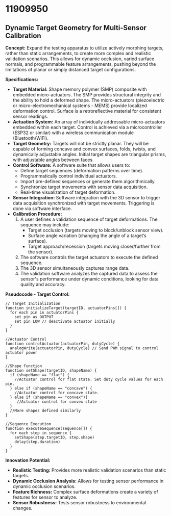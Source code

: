 # 11909950

## Dynamic Target Geometry for Multi-Sensor Calibration

**Concept:** Expand the testing apparatus to utilize actively morphing targets, rather than static arrangements, to create more complex and realistic validation scenarios. This allows for dynamic occlusion, varied surface normals, and programmable feature arrangements, pushing beyond the limitations of planar or simply distanced target configurations.

**Specifications:**

*   **Target Material:** Shape memory polymer (SMP) composite with embedded micro-actuators.  The SMP provides structural integrity and the ability to hold a deformed shape. The micro-actuators (piezoelectric or micro-electromechanical systems - MEMS) provide localized deformation control.  Surface is a retroreflective material for consistent sensor readings.
*   **Actuation System:** An array of individually addressable micro-actuators embedded within each target. Control is achieved via a microcontroller (ESP32 or similar) with a wireless communication module (Bluetooth/WiFi).
*   **Target Geometry:** Targets will not be strictly planar. They will be capable of forming concave and convex surfaces, folds, twists, and dynamically adjustable angles. Initial target shapes are triangular prisms, with adjustable angles between faces.
*   **Control Software:** A software suite that allows users to:
    *   Define target sequences (deformation patterns over time).
    *   Programmatically control individual actuators.
    *   Import pre-defined sequences or generate them algorithmically.
    *   Synchronize target movements with sensor data acquisition.
    *   Real-time visualization of target deformation.
*   **Sensor Integration:** Software integration with the 3D sensor to trigger data acquisition synchronized with target movements. Triggering is done via software interface.
*   **Calibration Procedure:**
    1.  A user defines a validation sequence of target deformations. The sequence may include:
        *   Target occlusion (targets moving to block/unblock sensor view).
        *   Surface angle variation (changing the angle of a target’s surface).
        *   Target approach/recession (targets moving closer/further from the sensor).
    2.  The software controls the target actuators to execute the defined sequence.
    3.  The 3D sensor simultaneously captures range data.
    4.  The validation software analyzes the captured data to assess the sensor's performance under dynamic conditions, looking for data quality and accuracy.

**Pseudocode - Target Control:**

```
// Target Initialization
function initializeTarget(targetID, actuatorPins[]) {
  for each pin in actuatorPins {
    set pin as OUTPUT
    set pin LOW // deactivate actuator initially
  }
}

//Actuator Control
function controlActuator(actuatorPin, dutyCycle) {
  analogWrite(actuatorPin, dutyCycle) // Send PWM signal to control actuator power
}

//Shape Function
function setShape(targetID, shapeName) {
  if (shapeName == "flat") {
    //Actuator control for flat state. Set duty cycle values for each pin.
  } else if (shapeName == "concave") {
    //Actuator control for concave state.
  } else if (shapeName == "convex"){
     //Actuator control for convex state
  }
  //More shapes defined similarly
}

//Sequence Execution
function executeSequence(sequence[]) {
  for each step in sequence {
    setShape(step.targetID, step.shape)
    delay(step.duration)
  }
}
```

**Innovation Potential:**

*   **Realistic Testing:** Provides more realistic validation scenarios than static targets.
*   **Dynamic Occlusion Analysis:** Allows for testing sensor performance in dynamic occlusion scenarios.
*   **Feature Richness:**  Complex surface deformations create a variety of features for sensor to analyze.
*   **Sensor Robustness:** Tests sensor robustness to environmental changes.